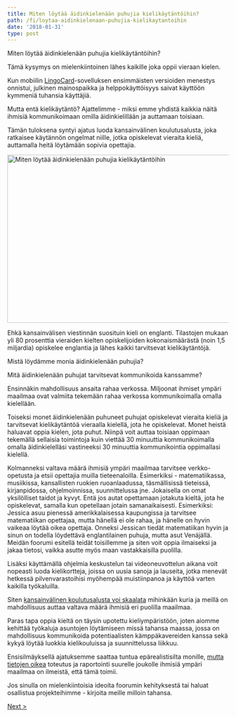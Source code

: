 ```yaml
---
title: Miten löytää äidinkielenään puhujia kielikäytäntöihin?
path: /fi/loytaa-aidinkielenaan-puhujia-kielikaytantoihin
date: '2018-01-31'
type: post
---
```


Miten löytää äidinkielenään puhujia kielikäytäntöihin?

Tämä kysymys on mielenkiintoinen lähes kaikille joka oppii vieraan kielen.

Kun mobiilin <a href="https://lingocard.com">LingoCard</a>-sovelluksen ensimmäisten versioiden menestys onnistui, julkinen mainospaikka ja helppokäyttöisyys saivat käyttöön kymmeniä tuhansia käyttäjiä.

Mutta entä kielikäytäntö? Ajattelimme - miksi emme yhdistä kaikkia näitä ihmisiä kommunikoimaan omilla äidinkielillään ja auttamaan toisiaan.

Tämän tuloksena syntyi ajatus luoda kansainvälinen koulutusalusta, joka ratkaisee käytännön ongelmat niille, jotka opiskelevat vieraita kieliä, auttamalla heitä löytämään sopivia opettajia.

<img class="aligncenter wp-image-78 size-full" src="../images/platform/social-network.jpg" alt="Miten löytää äidinkielenään puhujia kielikäytäntöihin" width="628" height="383" />

Ehkä kansainvälisen viestinnän suosituin kieli on englanti. Tilastojen mukaan yli 80 prosenttia vieraiden kielten opiskelijoiden kokonaismäärästä (noin 1,5 miljardia) opiskelee englantia ja lähes kaikki tarvitsevat kielikäytäntöjä.

Mistä löydämme monia äidinkielenään puhujia?

Mitä äidinkielenään puhujat tarvitsevat kommunikoida kanssamme?

Ensinnäkin mahdollisuus ansaita rahaa verkossa. Miljoonat ihmiset ympäri maailmaa ovat valmiita tekemään rahaa verkossa kommunikoimalla omalla kielellään.

Toiseksi monet äidinkielenään puhuneet puhujat opiskelevat vieraita kieliä ja tarvitsevat kielikäytäntöä vieraalla kielellä, jota he opiskelevat. Monet heistä haluavat oppia kielen, jota puhut. Niinpä voit auttaa toisiaan oppimaan tekemällä sellaisia ​​toimintoja kuin viettää 30 minuuttia kommunikoimalla omalla äidinkielelläsi vastineeksi 30 minuuttia kommunikointia oppimallasi kielellä.

Kolmanneksi valtava määrä ihmisiä ympäri maailmaa tarvitsee verkko-opetusta ja etsii opettajia muilla tieteenaloilla. Esimerkiksi - matematiikassa, musiikissa, kansallisten ruokien ruoanlaadussa, täsmällisissä tieteissä, kirjanpidossa, ohjelmoinnissa, suunnittelussa jne. Jokaisella on omat yksilölliset taidot ja kyvyt. Entä jos autat opettamaan jotakuta kieltä, jota he opiskelevat, samalla kun opetellaan jotain samanaikaisesti. Esimerkiksi: Jessica asuu pienessä amerikkalaisessa kaupungissa ja tarvitsee matematiikan opettajaa, mutta hänellä ei ole rahaa, ja hänelle on hyvin vaikeaa löytää oikea opettaja. Onneksi Jessican tiedät matematiikan hyvin ja sinun on todella löydettävä englantilainen puhuja, mutta asut Venäjällä. Meidän foorumi esitellä teidät toisillemme ja siten voit oppia ilmaiseksi ja jakaa tietosi, vaikka asutte myös maan vastakkaisilla puolilla.

Lisäksi käyttämällä ohjelmia keskustelun tai videoneuvottelun aikana voit nopeasti luoda kielikortteja, joissa on uusia sanoja ja lauseita, jotka menevät hetkessä pilvenvarastoihisi myöhempää muistiinpanoa ja käyttöä varten kaikilla työkaluilla.

Siten <a href="https://lingocard.com">kansainvälinen koulutusalusta voi skaalata</a> mihinkään kuria ja meillä on mahdollisuus auttaa valtava määrä ihmisiä eri puolilla maailmaa.

Paras tapa oppia kieltä on täysin upotettu kieliympäristöön, joten aiomme kehittää työkaluja asuntojen löytämiseen missä tahansa maassa, jossa on mahdollisuus kommunikoida potentiaalisten kämppäkavereiden kanssa sekä kykyä löytää luokkia kielikouluissa ja suunnittelussa liikkuu.

Ensisilmäyksellä ajatuksemme saattaa tuntua epärealistisilta monille, <a href="/fi/?lang=fi">mutta tietojen oikea</a> toteutus ja raportointi suurelle joukolle ihmisiä ympäri maailmaa on ilmeistä, että tämä toimii.

Jos sinulla on mielenkiintoisia ideoita foorumin kehityksestä tai haluat osallistua projekteihimme - kirjoita meille milloin tahansa.

<a href="/fi/kuinka-oppia-englanti-nopeasti">Next ></a>